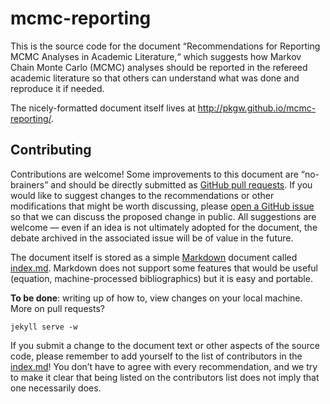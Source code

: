 mcmc-reporting
==============

This is the source code for the document “Recommendations for Reporting MCMC
Analyses in Academic Literature,“ which suggests how Markov Chain Monte Carlo
(MCMC) analyses should be reported in the refereed academic literature so that
others can understand what was done and reproduce it if needed.

The nicely-formatted document itself lives at
<http://pkgw.github.io/mcmc-reporting/>.

Contributing
------------

Contributions are welcome! Some improvements to this document are
“no-brainers” and should be directly submitted as
[GitHub pull requests](https://help.github.com/articles/using-pull-requests/).
If you would like to suggest changes to the recommendations or other
modifications that might be worth discussing, please
[open a GitHub issue](https://github.com/pkgw/mcmc-reporting/issues/new) so
that we can discuss the proposed change in public. All suggestions are welcome
— even if an idea is not ultimately adopted for the document, the debate
archived in the associated issue will be of value in the future.

The document itself is stored as a simple
[Markdown](https://en.wikipedia.org/wiki/Markdown) document called
[index.md](index.md). Markdown does not support some features that would be
useful (equation, machine-processed bibliographics) but it is easy and
portable.

**To be done**: writing up of how to, view changes on your local machine. More
on pull requests?

```
jekyll serve -w
```

If you submit a change to the document text or other aspects of the source
code, please remember to add yourself to the list of contributors in the
[index.md](index.md)! You don’t have to agree with every recommendation, and
we try to make it clear that being listed on the contributors list does not
imply that one necessarily does.
